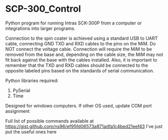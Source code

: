 # SCP-300_Control
Python program for running Intras SCK-300P from a computer or integrations into larger programs.

Connection to the spin coater is achieved using a standard USB to UART cable, connecting GND TXD and RXD cables to the 
pins on the MiM. Do NOT connect the voltage cable. Connection will require the MiM to be removed from the base and, 
depending on the cable size, the MiM may not fit back against the base with the cables installed. Also, it is important 
to remember that the TXD and RXD cables should be connected to the opposite labeled pins based on the standards of serial 
communication.

Python libraries required:
1. PySerial
2. Time

Designed for windows computers. If other OS used, update COM port assignment

Full list of possible commands available at https://gist.github.com/ns96/ef95fd06573a871adfa1c4bed21eef43
I've just put the useful ones here